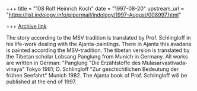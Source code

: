 +++
title = "108 Rolf Heinrich Koch"
date = "1997-08-20"
upstream_url = "https://list.indology.info/pipermail/indology/1997-August/008997.html"

+++
[Archive link](https://list.indology.info/pipermail/indology/1997-August/008997.html)

The story according to the MSV tradition is translated by Prof. Schlingloff in 
his life-work dealing with the Ajanta-paintings. There in Ajanta this avadana 
is painted according the MSV-tradition. The tibetan version is translated by 
the Tibetan scholar Lobsang Panglung from Munich in Germany. All works are 
written in German: "Panglung "Die Erzählstoffe des Mulasarvastivada-vinaya" 
Tokyo 1981; D. Schlingloff "Zur geschichtlichen Bedeutung der frühen Seefahrt" 
Munich 1982. The Ajanta book of Prof. Schlingloff will be published at the end 
of 1997.






